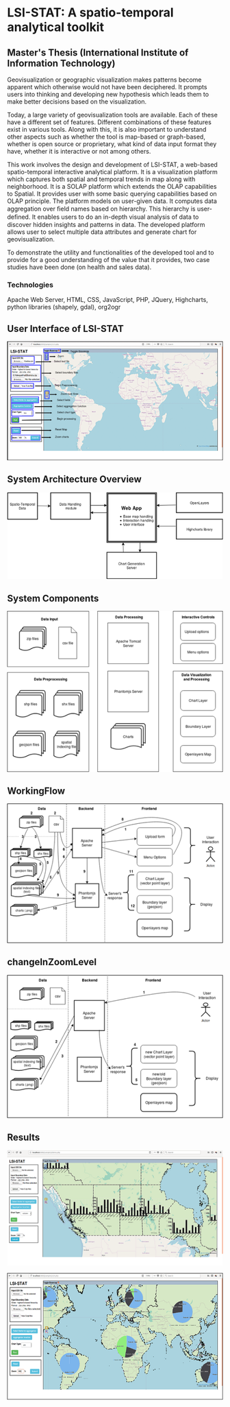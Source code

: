 # LSI-STAT: A spatio-temporal analytical toolkit
## Master's Thesis (International Institute of Information Technology)

<span style="text-align: justify"> Geovisualization or geographic visualization makes patterns become apparent which otherwise would not have been deciphered. It prompts users into thinking and developing new hypothesis which leads them to make better decisions based on the visualization. </span> <br>

<span style="text-align: justify"> Today, a large variety of geovisualization tools are available. Each of these have a different set of features. Different combinations of these features exist in various tools. Along with this, it is also important to understand other aspects such as whether the tool is map-based or graph-based, whether is open source or proprietary, what kind of data input format they have, whether it is interactive or not among others. </span> <br>

<span style="text-align: justify"> This work involves the design and development of LSI-STAT, a web-based spatio-temporal interactive analytical platform. It is a visualization platform which captures both spatial and temporal trends in map along with neighborhood. It is a SOLAP platform which extends the OLAP capabilities to Spatial. It provides user with some basic querying capabilities based on OLAP principle. The platform models on user-given data. It computes data aggregation over ﬁeld names based on hierarchy. This hierarchy is user-deﬁned. It enables users to do an in-depth visual analysis of data to  discover hidden insights and patterns in data. The developed platform allows user to select multiple data attributes and generate chart for geovisualization. </span>

<span style="text-align: justify"> To demonstrate the utility and functionalities of the developed tool and to provide for a good understanding of the value that it provides, two case studies have been done (on health and sales data). </span> <br>

### Technologies
<span style="text-align: justify"> Apache Web Server, HTML, CSS, JavaScript, PHP, JQuery, Highcharts, python libraries (shapely, gdal), org2ogr </span>



## User Interface of LSI-STAT
![User Interface of LSI-STAT](/images/LSI_STAT_User-Interface.png "User Interface of LSI-STAT") 





## System Architecture Overview
![System Architecture Overview](/images/SystemArchitecture_overview.png "System Architecture Overview")





## System Components
![System Components](/images/SystemComponents.png "System Components")






## WorkingFlow
![WorkingFlow](/images/WorkingFlow.png "WorkingFlow")





## changeInZoomLevel
![changeInZoomLevel](/images/changeInZoomLevel.png "changeInZoomLevel")






## Results
![Result1](/images/Result1.png "Result")






![Result2](/images/Result2.png "Result")
